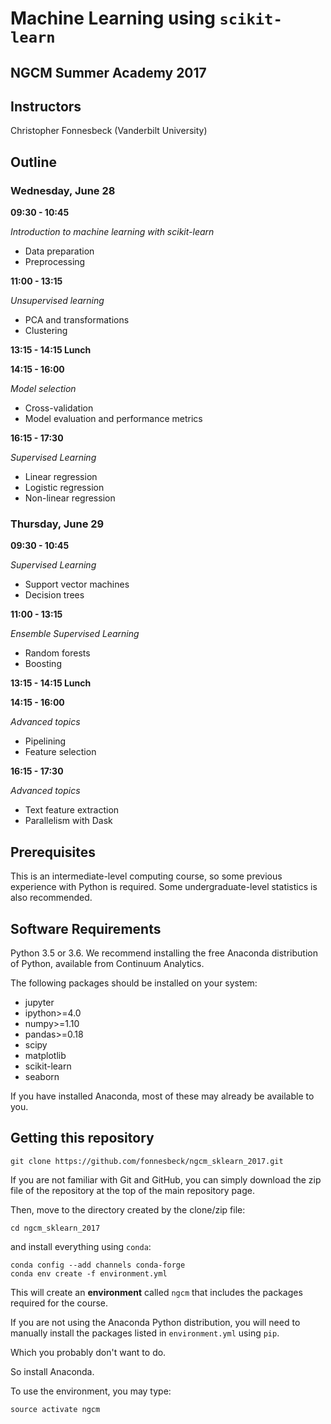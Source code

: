 # Machine Learning using `scikit-learn`

## NGCM Summer Academy 2017



## Instructors

Christopher Fonnesbeck (Vanderbilt University) 

## Outline

### Wednesday, June 28

**09:30 - 10:45**

*Introduction to machine learning with scikit-learn*

- Data preparation
- Preprocessing


**11:00 - 13:15**

*Unsupervised learning*

- PCA and transformations
- Clustering


**13:15 - 14:15 Lunch**

**14:15 - 16:00**

*Model selection*

- Cross-validation
- Model evaluation and performance metrics


**16:15 - 17:30**

*Supervised Learning*

- Linear regression
- Logistic regression
- Non-linear regression

### Thursday, June 29

**09:30 - 10:45**

*Supervised Learning*

- Support vector machines
- Decision trees

**11:00 - 13:15**

*Ensemble Supervised Learning*

- Random forests
- Boosting

**13:15 - 14:15 Lunch**

**14:15 - 16:00**

*Advanced topics*

- Pipelining
- Feature selection


**16:15 - 17:30**

*Advanced topics*

- Text feature extraction
- Parallelism with Dask


## Prerequisites

This is an intermediate-level computing course, so some previous experience with Python is required. Some undergraduate-level statistics is also recommended.

## Software Requirements

Python 3.5 or 3.6. We recommend installing the free Anaconda distribution of Python, available from Continuum Analytics.

The following packages should be installed on your system:

- jupyter
- ipython>=4.0
- numpy>=1.10
- pandas>=0.18
- scipy
- matplotlib
- scikit-learn
- seaborn

If you have installed Anaconda, most of these may already be available to you.

## Getting this repository

    git clone https://github.com/fonnesbeck/ngcm_sklearn_2017.git

If you are not familiar with Git and GitHub, you can simply download the zip file of the repository at the top of the main repository page.

Then, move to the directory created by the clone/zip file:

    cd ngcm_sklearn_2017

and install everything using `conda`:

    conda config --add channels conda-forge
    conda env create -f environment.yml
    
This will create an **environment** called `ngcm` that includes the packages required for the course.    
    
If you are not using the Anaconda Python distribution, you will need to manually install the packages listed in `environment.yml` using `pip`.

Which you probably don't want to do.

So install Anaconda.

To use the environment, you may type:

    source activate ngcm
